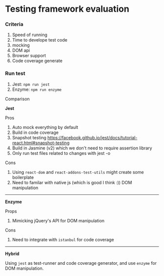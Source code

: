 # Testing framework evaluation

### Criteria 
1. Speed of running
2. Time to develope test code
  1. mocking
  2. DOM api
3. Browser support 
4. Code coverage generate

### Run test 

1. Jest: `npm run jest`
2. Enzyme: `npm run enzyme`


Comparison 

**Jest**

Pros

1. Auto mock everything by default
2. Build in code coverage
3. Snapshot testing https://facebook.github.io/jest/docs/tutorial-react.html#snapshot-testing
4. Build in Jasmine (v2) which we don't need to require assertion library
5. Only run test files related to changes with jest -o


Cons

1. Using `react-dom` and `react-addons-test-utils` might create some boilerplate
2. Need to familar with native js (which is good I think :)) DOM manipulation

-----
**Enzyme**

Props

1. Mimicking jQuery's API for DOM manipulation

Cons

1. Need to integrate with `istanbul` for code coverage

-----
**Hybrid**

Using `jest` as test-runner and code coverage generator, and use `enzyme` for DOM manipulation.
